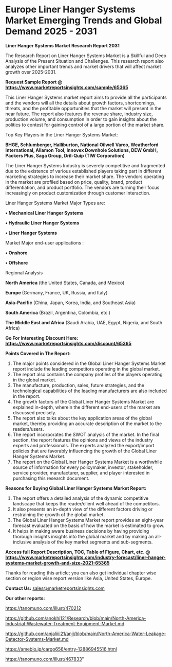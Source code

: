  # Europe Liner Hanger Systems Market Emerging Trends and Global Demand 2025 - 2031

<strong>Liner Hanger Systems Market Research Report 2031</strong>

The Research Report on Liner Hanger Systems Market is a Skillful and Deep Analysis of the Present Situation and Challenges. This research report also analyzes other important trends and market drivers that will affect market growth over 2025-2031.

<strong>Request Sample Report @ <a href=https://www.marketreportsinsights.com/sample/65365>https://www.marketreportsinsights.com/sample/65365</a></strong>

This Liner Hanger Systems market report aims to provide all the participants and the vendors will all the details about growth factors, shortcomings, threats, and the profitable opportunities that the market will present in the near future. The report also features the revenue share, industry size, production volume, and consumption in order to gain insights about the politics to contest for gaining control of a large portion of the market share.

Top Key Players in the Liner Hanger Systems Market:

<strong>BHGE, Schlumberger, Halliburton, National Oilwell Varco, Weatherford International, Allamon Tool, Innovex Downhole Solutions, DEW GmbH, Packers Plus, Saga Group, Dril-Quip (TIW Corporation)</strong>

The Liner Hanger Systems Industry is severely competitive and fragmented due to the existence of various established players taking part in different marketing strategies to increase their market share. The vendors operating in the market are profiled based on price, quality, brand, product differentiation, and product portfolio. The vendors are turning their focus increasingly on product customization through customer interaction.

Liner Hanger Systems Market Major Types are:

<strong>• Mechanical Liner Hanger Systems

• Hydraulic Liner Hanger Systems

• Liner Hanger Systems</strong>

Market Major end-user applications :

<strong>• Onshore

• Offshore</strong>

Regional Analysis

</u><strong><b>North America</b></strong> (the United States, Canada, and Mexico)

<strong><b>Europe </b></strong>(Germany, France, UK, Russia, and Italy)

<strong><b>Asia-Pacific</b></strong> (China, Japan, Korea, India, and Southeast Asia)

<strong><b>South America</b></strong> (Brazil, Argentina, Colombia, etc.)

<strong><b>The Middle East and Africa</b></strong> (Saudi Arabia, UAE, Egypt, Nigeria, and South Africa)

<strong>Go For Interesting Discount Here: <a href=https://www.marketreportsinsights.com/discount/65365>https://www.marketreportsinsights.com/discount/65365</a></strong>

<strong>Points Covered in The Report:</strong>
<ol>
  <li>The major points considered in the Global Liner Hanger Systems Market report include the leading competitors operating in the global market.</li>
  <li>The report also contains the company profiles of the players operating in the global market.</li>
  <li>The manufacture, production, sales, future strategies, and the technological capabilities of the leading manufacturers are also included in the report.</li>
  <li>The growth factors of the Global Liner Hanger Systems Market are explained in-depth, wherein the different end-users of the market are discussed precisely.</li>
  <li>The report also talks about the key application areas of the global market, thereby providing an accurate description of the market to the readers/users.</li>
  <li>The report incorporates the SWOT analysis of the market. In the final section, the report features the opinions and views of the industry experts and professionals. The experts analyzed the export/import policies that are favorably influencing the growth of the Global Liner Hanger Systems Market.</li>
  <li>The report on the Global Liner Hanger Systems Market is a worthwhile source of information for every policymaker, investor, stakeholder, service provider, manufacturer, supplier, and player interested in purchasing this research document.</li>
</ol>
<strong>Reasons for Buying Global Liner Hanger Systems Market Report:</strong>

<ol>
  <li>The report offers a detailed analysis of the dynamic competitive landscape that keeps the reader/client well ahead of the competitors.</li>
  <li>It also presents an in-depth view of the different factors driving or restraining the growth of the global market.</li>
  <li>The Global Liner Hanger Systems Market report provides an eight-year forecast evaluated on the basis of how the market is estimated to grow.</li>
  <li>It helps in making aware business decisions by having providing thorough insights insights into the global market and by making an all-inclusive analysis of the key market segments and sub-segments.</li>
</ol>
<strong>Access full Report Description, TOC, Table of Figure, Chart, etc. @ <a href=https://www.marketreportsinsights.com/industry-forecast/liner-hanger-systems-market-growth-and-size-2021-65365>https://www.marketreportsinsights.com/industry-forecast/liner-hanger-systems-market-growth-and-size-2021-65365</a></strong>


Thanks for reading this article; you can also get individual chapter wise section or region wise report version like Asia, United States, Europe.

<strong>Contact Us:</strong>
sales@marketreportsinsights.com

<strong>Our other reports:</strong>

<a href=https://tanomuno.com/illust/470212>https://tanomuno.com/illust/470212</a>

<a href=https://github.com/anokhi121/Research/blob/main/North-America-Industrial-Wastewater-Treatment-Equipment-Market.md>https://github.com/anokhi121/Research/blob/main/North-America-Industrial-Wastewater-Treatment-Equipment-Market.md</a>

<a href=https://github.com/anjaliiii21/anjj/blob/main/North-America-Water-Leakage-Detector-Systems-Market.md>https://github.com/anjaliiii21/anjj/blob/main/North-America-Water-Leakage-Detector-Systems-Market.md</a>

<a href=https://ameblo.jp/cargo656/entry-12886945516.html>https://ameblo.jp/cargo656/entry-12886945516.html</a>

<a href=https://tanomuno.com/illust/467833>https://tanomuno.com/illust/467833</a>"

